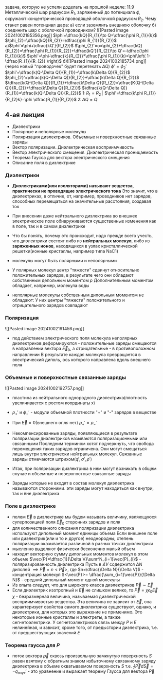 задача, которую не успели доделать на прошлой неделе:
11.9 Металлический шар радиусом $R_{1}$, заряженный до потенциала $\phi$, окружают концентрической проводящей оболочкой радиусом $R_{2}$. Чему станет равен потенциал шара:
а) если заземлить внешнюю оболочку
б) соединить шар с оболочкой проводником?
![[Pasted image 20241002185356.png]]
$\phi=\dfrac{kQ}{R_{1}}\to Q=\dfrac{\phi R_{1}}{k}$
$\phi_{2}=\dfrac{kQ}{R_{2}}=\dfrac{\phi R_{1}}{R_{2}}$
a)$\phi'=\phi+\dfrac{kQ'}{R_{2}}$
$\phi_{2}'=o=\phi_{2}+\dfrac{kQ}{R_{2}}=\dfrac{\phi R_{1}}{R_{2}}+\dfrac{kQ'}{R_{2}}\to Q'=-\dfrac{\phi R_{1}}{k}$
$\phi'=\phi-\dfrac{k}{R_{2}}*\dfrac{\phi R_{1}}{k}=\phi\left( 1-\dfrac{R_{1}}{R_{2}} \right)$
б)![[Pasted image 20241002185734.png]](через новый "проводочек" будет перетекать $\Delta Q$)
$\phi'=\phi_{2}'$
$\phi'=\dfrac{k(Q-\Delta Q)}{R_{1}}+\dfrac{k\Delta Q}{R_{2}}$
$\phi_{2}'=\dfrac{k(Q-\Delta Q)}{R_{2}}+\dfrac{k\Delta Q}{R_{2}}$
$\dfrac{k(Q-\Delta Q)}{R_{1}}+\dfrac{k\Delta Q}{R_{2}}=\dfrac{K(Q-\Delta Q)}{R_{2}}+\dfrac{k\Delta Q}{R_{2}}$
$\dfrac{k(Q-\Delta Q)}{R_{1}}=\dfrac{k(Q-\Delta Q)}{R_{2}}$
$1: \, R_{1}=R_{2}$   |  $\phi'=\dfrac{k\phi R_{1}}{R_{2}k}=\phi \dfrac{R_{1}}{R_{2}}$
$2: \, \Delta Q=Q$
## 4-ая лекция
- Диэлектрики
- Полярные и неполярные молекулы
- Поляризация диэлектриков. Объемные и поверхностные связанные заряды
- Вектор поляризации. Диэлектрическая восприимчивость
- Вектор электрического смещения. Диэлектрическая проницаемость
- Теорема Гаусса для вектора электрического смещения
- Описание поля в диэлектрике
### Диэлектрики
- **Диэлектриками(или изоляторами) называют вещества, практически не проводящие электрического тока**
  Это значит, что в диэлектриках, в отличие, от, например, проводников нет зарядов, способных перемещаться на значительные расстояния, создавая ток
- При внесении даже нейтрального диэлектрика во внешнее электрическое поле обнаруживаются существенные изменения как в поле, так и в самом диэлектрике
- Что бы понять, почему это происходит, надо прежде всего учесть, что диэлектрики состоят либо из **нейтральных молекул**, либо из **заряженных ионов**, находящихся в узлах кристаллической решетки(ионные кристаллы, например типа NaC1)

- молекулы могут быть полярными и неполярными
- У полярных молекул центр "тяжести" сдвинут относительно положительных зарядов, в результате чего они обладают собственным депольным моментом $p$
  Дополнительным моментом обладает, например, молекула воды
- неполярные молекулы собственным дипольным моментом не обладают: У них центры "тяжести" положительного и отрицательного зарядов совпадают
### Поляризация
![[Pasted image 20241002191456.png]]
- под действием электрического поля молекула неполярных диэлектриков деформируются - положительные заряды смещаются в направлении вектора $\vec{E}_{0}$, а отрицательные - в противоположном направлении
  В результате каждая молекула превращается в электрический диполь, ось которого направлена вдоль внешнего поля
### Объемные и поверхностные связанные заряды
![[Pasted image 20241002192757.png]]
- пластина из нейтрального однородного диэлектрика(плотность увеличивается с ростом координаты x)
- $\rho_{+}'$ и $\phi_{-}'$ - модули объемной плотности "+" и "-" зарядов в веществе
- При $\vec{E}=0$(внешнего опля нет) $\rho_{+}'=\rho_{-}'$

- Некомпенсированные заряды, появляющиеся в результате поляризации диэлектриков называются поляризационными или связанными
  Последним термином хотят подчеркнуть, что свобода перемещения таких зарядов ограничена. Они могут смещаться лишь внутри электрически нейтральных молекул. Связанные заряды отмечаются штрихом($q',\sigma',\rho'$)
- Итак, при поляризации диэлектрика в нем могут возникать в общем случае и объемные и поверхностные связанные заряды
- Заряды которые не входят в состав молекул диэлектрика называются сторонними.
  эти заряды могут находиться как внутри, так и вне диэлектрика
### Поле в диэлектрике
- полем $\vec{E}$ в диэлектрике мы будем называть величину, являющуюся суперпозицией поля $\vec{E}_{0}$ сторонних зарядов и поля
- для количественного описания поляризации диэлектрика используют дипольный момент единицы  объема
Если внешнее поле или диэлектрик(или и то и другое) неоднородны, степень поляризации оказывается различной в разных точках диэлектрика
- мысленно выделяют физически бесконечно малый объем
- находят векторную сумму дипольных моментов молекул в этом объеме
  $\vec{P}=\dfrac{1}{\Delta V}\sum^N_{i=1}\vec{P}_{i}$ - поляризированность диэлектрика
Пусть в $\Delta V$ содержится $\Delta N$ диполей $\implies \vec{P}=n<\vec{P}>$, где $n=\dfrac{\Delta N}{\Delta V}$ - концентрация молекул
$<\vec{P}>= \dfrac{\sum_{i=1}\vec{P}}{\Delta N}$ - средний дипольный момент одной молекулы
- Из опыта следует, что для широкого класса диэлектриков $\vec{P}\sim \vec{E}$
- Если диэлектрик изотропный и $\vec{E}$ не слишком велико, то $\vec{P}=\chi\epsilon_{0}\vec{E}$
  $\chi$ - безразмерная величина, называемая диэлектрической восприимчивостью вещества. Эта величина не зависит от $\vec{E}$, она характеризует свойства самого диэлектрика
  существуют, однако, и диэлектрики, для которых это выражение не применимо. Это некоторые ионные кристаллы и электреты, а также сегнетоэлектрики. У сегнетоэлектриков связь между $P$ и $E$ нелинейная, и зависит, кроме того, от предыстории диэлектрика, т.е. от предшествующих значений $E$ 
### Теорема гаусса для $P$
- поток вектора $\vec{p}$ сквозь произвольную замкнутую поверхность $S$ равен взятому с обратным знаком избыточному связанному заряду диэлектрика в объеме охватываемом поверхность $S$ т.е.
  $\oint\vec{P}d\vec{S}=-q_{внут}'$   - это уравнение и выражает теорему Гаусса для вектора $\vec{P}$
  